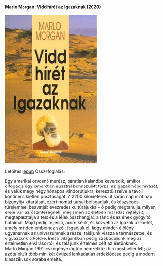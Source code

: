#### <a name="id_1010">Marlo Morgan: Vidd hírét az Igazaknak (2020)</a>
<img src="https://github.com/BercziSandor/calibre_lib/raw/main/Marlo%20Morgan/Vidd%20hiret%20az%20Igazaknak%20%281010%29/cover.jpg" alt="cover" width="300"/>

Letöltés: [epub](https://github.com/BercziSandor/calibre_lib/raw/main/Marlo%20Morgan/Vidd%20hiret%20az%20Igazaknak%20%281010%29/Vidd%20hiret%20az%20Igazaknak%20-%20Marlo%20Morgan.epub)
Összefoglalás:
<div>
<p>Egy ​amerikai orvosnő merész, páratlan kalandba keveredik, amikor elfogadja egy ismeretlen ausztrál bennszülött törzs, az Igazak népe hívását, és velük megy négy hónapos vándorútjukra, keresztülszelve a távoli kontinens kietlen pusztaságát. A 2200 kilométeres út során nap mint nap bizonyítja kitartását, ezért nomád társai befogadják, és készséges türelemmel beavatják évezredes kultúrájukba – ő pedig megtanulja, milyen ereje van az őszinteségnek, megismeri az életben maradás rejtélyeit, megtapasztalja a test és a lélek összhangját, a tánc és az ének gyógyító hatalmát. Majd pedig teljesíti, amire kérik, és közvetíti az Igazak üzenetét, amely minden emberhez szól: fogadjuk el, hogy minden élőlény ugyanannak az univerzumnak a része, találjunk vissza a természetbe, és vigyázzunk a Földre. Belső világunkban pedig szabaduljunk meg az értelmetlen elvárásoktól, és találjunk értelmes célt az életünknek.<br>Marlo Morgan 1991-es regénye rögtön nemzetközi hírű bestseller lett; az azóta eltelt több mint két évtized lankadatlan érdeklődése pedig a modern klasszikusok sorába emelte.</p></div>

